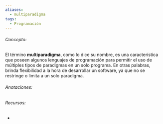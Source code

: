 ```yaml
---
aliases:
  - multiparadigma
tags:
  - Programación
---
```

###### Concepto:

El término **multiparadigma**, como lo dice su nombre, es una característica que poseen algunos lenguajes de programación para permitir el uso de múltiples tipos de paradigmas en un solo programa. En otras palabras, brinda flexibilidad a la hora de desarrollar un software, ya que no se restringe o limita a un solo paradigma.

###### Anotaciones:

> 

######  Recursos:

- []()